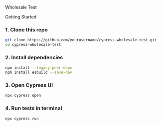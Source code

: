 Wholesale Test

Getting Started

### 1. Clone this repo
```bash
git clone https://github.com/yourusername/cypress-wholesale-test.git
cd cypress-wholesale-test
```

### 2. Install dependencies
```bash
npm install --legacy-peer-deps
npm install esbuild --save-dev
```

### 3. Open Cypress UI
```bash
npx cypress open
```

### 4. Run tests in terminal
```bash
npx cypress run
```